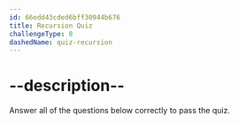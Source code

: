 ```yaml
---
id: 66edd43cded6bff30944b676
title: Recursion Quiz
challengeType: 8
dashedName: quiz-recursion
---
```


# --description--

Answer all of the questions below correctly to pass the quiz.
